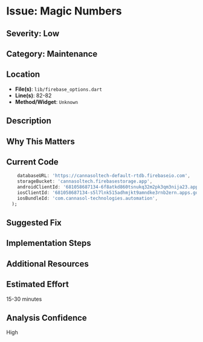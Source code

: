 # Issue: Magic Numbers

## Severity: Low

## Category: Maintenance

## Location
- **File(s)**: `lib/firebase_options.dart`
- **Line(s)**: 82-82
- **Method/Widget**: `Unknown`

## Description


## Why This Matters


## Current Code
```dart
    databaseURL: 'https://cannasoltech-default-rtdb.firebaseio.com',
    storageBucket: 'cannasoltech.firebasestorage.app',
    androidClientId: '681058687134-6f8atkd860tsnukq32m2pk3qm3nija23.apps.googleusercontent.com',
    iosClientId: '681058687134-s5l7lnk515adhmjkt9amndke3rnb2ern.apps.googleusercontent.com',
    iosBundleId: 'com.cannasol-technologies.automation',
  );
```

## Suggested Fix


## Implementation Steps


## Additional Resources


## Estimated Effort
15-30 minutes

## Analysis Confidence
High
